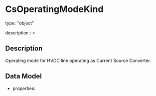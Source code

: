 # CsOperatingModeKind
type: "object"
description : >
## Description
Operating mode for HVDC line operating as Current Source Converter.

## Data Model
  - properties:
